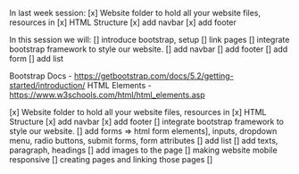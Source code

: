 In last week session:
[x] Website folder to hold all your website files, resources in
[x] HTML Structure 
[x] add navbar
[x] add footer

In this session we will:
[] introduce bootstrap, setup
[] link pages
[] integrate bootstrap framework to style our website.
[] add navbar
[] add footer
[] add form
[] add list


Bootstrap Docs - https://getbootstrap.com/docs/5.2/getting-started/introduction/
HTML Elements - https://www.w3schools.com/html/html_elements.asp




[x] Website folder to hold all your website files, resources in
[x] HTML Structure 
[x] add navbar
[x] add footer
[] integrate bootstrap framework to style our website.
[] add forms => html form elements], inputs, dropdown menu, radio buttons, submit forms, form attributes
[] add list
[] add texts, paragraph, headings
[] add images to the page
[] making website mobile responsive
[] creating pages and linking those pages
[] 